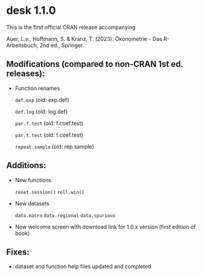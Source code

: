 # desk 1.1.0

This is the first official CRAN release accompanying

Auer, L.v., Hoffmann, S. & Kranz, T. (2023): Ökonometrie - Das R-Arbeitsbuch, 2nd ed., Springer.

## Modifications (compared to non-CRAN 1st ed. releases):

-   Function renames

    `def.exp` (old: exp.def)

    `def.log` (old: log.def)

    `par.f.test` (old: f.coef.test)

    `par.t.test` (old: t.coef.test)

    `repeat.sample` (old: rep.sample)

## Additions:

-   New functions

    `reset.session()` `roll.win()`

-   New datasets

    `data.macro` `data.regional` `data.spurious`

-   New welcome screen with download link for 1.0.x version (first edition of book)

## Fixes:

-   dataset and function help files updated and completed
